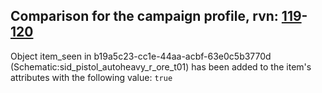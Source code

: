 ## Comparison for the campaign profile, rvn: [119](https://github.com/PRO100KatYT/FortniteProfileRevisions/tree/main/profiles/campaign/119%20campaign.json)-[120](https://github.com/PRO100KatYT/FortniteProfileRevisions/tree/main/profiles/campaign/120%20campaign.json)

Object item_seen in b19a5c23-cc1e-44aa-acbf-63e0c5b3770d (Schematic:sid_pistol_autoheavy_r_ore_t01) has been added to the item's attributes with the following value: `true`
<br><br>
